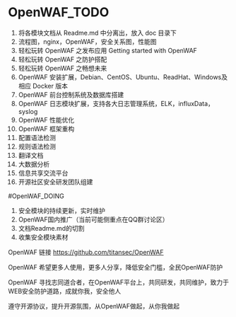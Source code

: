 # OpenWAF_TODO
1.  将各模块文档从 Readme.md 中分离出，放入 doc 目录下
2.  流程图，nginx，OpenWAF，安全关系图，性能图
3.  轻松玩转 OpenWAF 之发布应用  Getting started with OpenWAF
4.  轻松玩转 OpenWAF 之防护搭配
5.  轻松玩转 OpenWAF 之畅想未来
6.  OpenWAF 安装扩展，Debian、CentOS、Ubuntu、ReadHat、Windows及相应 Docker 版本
7.  OpenWAF 前台控制系统及数据库搭建
8.  OpenWAF 日志模块扩展，支持各大日志管理系统，ELK，influxData，syslog
9.  OpenWAF 性能优化
10. OpenWAF 框架重构
11. 配置语法检测
12. 规则语法检测
13. 翻译文档
14. 大数据分析
15. 信息共享交流平台
16. 开源社区安全研发团队组建

#OpenWAF_DOING
1. 安全模块的持续更新，实时维护
2. OpenWAF国内推广（当前可能侧重点在QQ群讨论区）
3. 文档Readme.md的切割
4. 收集安全模块素材

OpenWAF 链接 https://github.com/titansec/OpenWAF

OpenWAF 希望更多人使用，更多人分享，降低安全门槛，全民OpenWAF防护

OpenWAF 寻找志同道合者，在OpenWAF平台上，共同研发，共同维护，致力于WEB安全防护道路，成就你我，安全他人

遵守开源协议，提升开源氛围，从OpenWAF做起，从你我做起